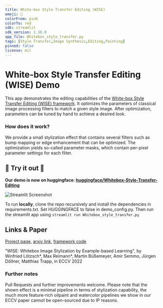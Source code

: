 ```yaml
---
title: White-box Style Transfer Editing (WISE)
emoji: 🎨
colorFrom: pink
colorTo: red
sdk: streamlit
sdk_version: 1.10.0
app_file: Whitebox_style_transfer.py
tags: [Style Transfer,Image Synthesis,Editing,Painting]
pinned: false
license: mit
---
```

# White-box Style Transfer Editing (WISE) Demo

This app demonstrates the editing capabilities of the [White-box Style Transfer Editing (WISE) framework](https://github.com/winfried-ripken/wise).
It optimizes the parameters of classical image processing filters to match a given style image.
After optimization, parameters can be tuned by hand to achieve a desired look.


### How does it work?
We provide a small stylization effect that contains several filters such as bump mapping or edge enhancement that can be optimized. The optimization yields so-called parameter masks, which contain per-pixel parameter settings for each filter.

## 🚀 Try it out 🚀 
**Our demo is now on huggingface: [huggingface/Whitebox-Style-Transfer-Editing](https://huggingface.co/spaces/MaxReimann/Whitebox-Style-Transfer-Editing)**

![Streamlit Screenshot](images/screen_wise_demo.jpg?raw=true "WISE Editing Demo")

To run **locally**, clone the repo recursively and install the dependencies in requirements.txt. Set HUGGINGFACE to false in demo_config.py. 
Then run the streamlit app using `streamlit run Whitebox_style_transfer.py`



## Links & Paper 
[Project page](https://ivpg.hpi3d.de/wise/),
[arxiv link](https://arxiv.org/abs/2207.14606),
[framework code](https://github.com/winfried-ripken/wise)

"WISE: Whitebox Image Stylization by Example-based Learning", by Winfried Lötzsch*, Max Reimann*, Martin Büßemeyer, Amir Semmo, Jürgen Döllner, Matthias Trapp, in ECCV 2022

### Further notes
Pull Requests and further improvements welcome.
Please note that the shown effect is a minimal pipeline in terms of stylization capability, the much more feature-rich oilpaint and watercolor pipelines we show in our ECCV paper cannot be open-sourced due to IP reasons.
